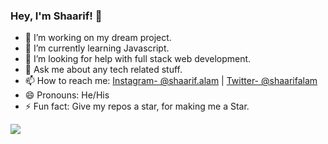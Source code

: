### Hey, I'm Shaarif! 👋

- 🔭 I’m working on my dream project.
- 🌱 I’m currently learning Javascript. 
- 🤔 I’m looking for help with full stack web development.
- 💬 Ask me about any tech related stuff.
- 📫 How to reach me: [Instagram- @shaarif.alam](https://www.instagram.com/shaarif.alam/) | [Twitter- @shaarifalam](https://twitter.com/shaarifalam)
- 😄 Pronouns: He/His
- ⚡ Fun fact: Give my repos a star, for making me a Star.

<img src="https://github-readme-stats.vercel.app/api?username=shaarifalam&&show_icons=true&title_color=ffffff&icon_color=bb2acf&text_color=daf7dc&bg_color=151515">
